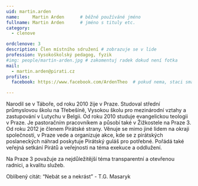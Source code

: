 ```yaml
---
uid: martin.arden
name:     Martin Arden  	# běžně používáné jméno
fullname: Martin Arden  	# jméno s tituly etc.
category:
  - clenove

ordclenove: 3
description: Člen místního sdružení # zobrazuje se v lide
profession: Vysokoškolský pedagog, fyzik
#img: people/martin-arden.jpg # zakomentuj radek dokud není fotka
mail:
  - martin.arden@pirati.cz
profiles:
  facebook: https://www.facebook.com/ArdenTheo  # pokud nema, staci smazat tuto radku

---
```


Narodil se v Táboře, od roku 2010 žije v Praze. Studoval střední průmyslovou školu na Třebešíně, Vysokou školu pro mezinárodní vztahy a zastupování v Lutychu v Belgii. Od roku 2010 studuje evangelickou teologii v Praze. Je pastoračním pracovníkem a působí také v Žižkostele na Praze 3. Od roku 2012 je členem Pirátské strany. Věnuje se mimo jiné lidem na okraji společnosti, v Praze vede a organizuje akce, kde se z pirátských poslaneckých náhrad poskytuje Pirátský guláš pro potřebné. Pořádá také veřejná setkání Pirátů a veřejnosti na téma exekuce a oddlužení.  

Na Praze 3 považuje za nejdůležitější téma transparentní a otevřenou radnici, a kvalitu služeb. 

Oblíbený citát: “Nebát se a nekrást” - T.G. Masaryk
